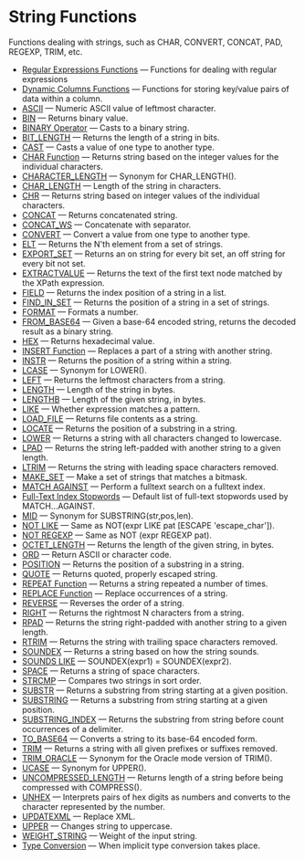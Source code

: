 # String Functions

Functions dealing with strings, such as CHAR, CONVERT, CONCAT, PAD, REGEXP, TRIM, etc.

- [Regular Expressions Functions](/built-in-functions/string-functions/regular-expressions-functions/) — Functions for dealing with regular expressions
- [Dynamic Columns Functions](/built-in-functions/special-functions/dynamic-columns-functions/) — Functions for storing key/value pairs of data within a column.
- [ASCII](/built-in-functions/string-functions/ascii/) — Numeric ASCII value of leftmost character.
- [BIN](/built-in-functions/string-functions/bin/) — Returns binary value.
- [BINARY Operator](/built-in-functions/string-functions/binary-operator/) — Casts to a binary string.
- [BIT_LENGTH](/built-in-functions/string-functions/bit_length/) — Returns the length of a string in bits.
- [CAST](/built-in-functions/string-functions/cast/) — Casts a value of one type to another type.
- [CHAR Function](/built-in-functions/string-functions/char-function/) — Returns string based on the integer values for the individual characters.
- [CHARACTER_LENGTH](/built-in-functions/string-functions/character_length/) — Synonym for CHAR_LENGTH().
- [CHAR_LENGTH](/built-in-functions/string-functions/char_length/) — Length of the string in characters.
- [CHR](/built-in-functions/string-functions/chr/) — Returns string based on integer values of the individual characters.
- [CONCAT](/built-in-functions/string-functions/concat/) — Returns concatenated string.
- [CONCAT_WS](/built-in-functions/string-functions/concat_ws/) — Concatenate with separator.
- [CONVERT](/built-in-functions/string-functions/convert/) — Convert a value from one type to another type.
- [ELT](/built-in-functions/string-functions/elt/) — Returns the N'th element from a set of strings.
- [EXPORT_SET](/built-in-functions/string-functions/export_set/) — Returns an on string for every bit set, an off string for every bit not set.
- [EXTRACTVALUE](/built-in-functions/string-functions/extractvalue/) — Returns the text of the first text node matched by the XPath expression.
- [FIELD](/built-in-functions/string-functions/field/) — Returns the index position of a string in a list.
- [FIND_IN_SET](/built-in-functions/string-functions/find_in_set/) — Returns the position of a string in a set of strings.
- [FORMAT](/built-in-functions/string-functions/format/) — Formats a number.
- [FROM_BASE64](/built-in-functions/string-functions/from_base64/) — Given a base-64 encoded string, returns the decoded result as a binary string.
- [HEX](/built-in-functions/string-functions/hex/) — Returns hexadecimal value.
- [INSERT Function](/built-in-functions/string-functions/insert-function/) — Replaces a part of a string with another string.
- [INSTR](/built-in-functions/string-functions/instr/) — Returns the position of a string within a string.
- [LCASE](/built-in-functions/string-functions/lcase/) — Synonym for LOWER().
- [LEFT](/built-in-functions/string-functions/left/) — Returns the leftmost characters from a string.
- [LENGTH](/built-in-functions/string-functions/length/) — Length of the string in bytes.
- [LENGTHB](/built-in-functions/string-functions/lengthb/) — Length of the given string, in bytes.
- [LIKE](/built-in-functions/string-functions/like/) — Whether expression matches a pattern.
- [LOAD_FILE](/built-in-functions/string-functions/load_file/) — Returns file contents as a string.
- [LOCATE](/built-in-functions/string-functions/locate/) — Returns the position of a substring in a string.
- [LOWER](/built-in-functions/string-functions/lower/) — Returns a string with all characters changed to lowercase.
- [LPAD](/built-in-functions/string-functions/lpad/) — Returns the string left-padded with another string to a given length.
- [LTRIM](/built-in-functions/string-functions/ltrim/) — Returns the string with leading space characters removed.
- [MAKE_SET](/built-in-functions/string-functions/make_set/) — Make a set of strings that matches a bitmask.
- [MATCH AGAINST](/built-in-functions/string-functions/match-against/) — Perform a fulltext search on a fulltext index.
- [Full-Text Index Stopwords](/replication/optimization-and-tuning/optimization-and-indexes/full-text-indexes/full-text-index-stopwords/) — Default list of full-text stopwords used by MATCH...AGAINST.
- [MID](/built-in-functions/string-functions/mid/) — Synonym for SUBSTRING(str,pos,len).
- [NOT LIKE](/built-in-functions/string-functions/not-like/) — Same as NOT(expr LIKE pat [ESCAPE 'escape_char']).
- [NOT REGEXP](/built-in-functions/string-functions/not-regexp/) — Same as NOT (expr REGEXP pat).
- [OCTET_LENGTH](/built-in-functions/string-functions/octet_length/) — Returns the length of the given string, in bytes.
- [ORD](/built-in-functions/string-functions/ord/) — Return ASCII or character code.
- [POSITION](/built-in-functions/string-functions/position/) — Returns the position of a substring in a string.
- [QUOTE](/built-in-functions/string-functions/quote/) — Returns quoted, properly escaped string.
- [REPEAT Function](/built-in-functions/string-functions/repeat-function/) — Returns a string repeated a number of times.
- [REPLACE Function](/built-in-functions/string-functions/replace-function/) — Replace occurrences of a string.
- [REVERSE](/built-in-functions/string-functions/reverse/) — Reverses the order of a string.
- [RIGHT](/built-in-functions/string-functions/right/) — Returns the rightmost N characters from a string.
- [RPAD](/built-in-functions/string-functions/rpad/) — Returns the string right-padded with another string to a given length.
- [RTRIM](/built-in-functions/string-functions/rtrim/) — Returns the string with trailing space characters removed.
- [SOUNDEX](/built-in-functions/string-functions/soundex/) — Returns a string based on how the string sounds.
- [SOUNDS LIKE](/built-in-functions/string-functions/sounds-like/) — SOUNDEX(expr1) = SOUNDEX(expr2).
- [SPACE](/built-in-functions/string-functions/space/) — Returns a string of space characters.
- [STRCMP](/built-in-functions/string-functions/strcmp/) — Compares two strings in sort order.
- [SUBSTR](/built-in-functions/string-functions/substr/) — Returns a substring from string starting at a given position.
- [SUBSTRING](/built-in-functions/string-functions/substring/) — Returns a substring from string starting at a given position.
- [SUBSTRING_INDEX](/built-in-functions/string-functions/substring_index/) — Returns the substring from string before count occurrences of a delimiter.
- [TO_BASE64](/built-in-functions/string-functions/to_base64/) — Converts a string to its base-64 encoded form.
- [TRIM](/built-in-functions/string-functions/trim/) — Returns a string with all given prefixes or suffixes removed.
- [TRIM_ORACLE](/built-in-functions/string-functions/trim_oracle/) — Synonym for the Oracle mode version of TRIM().
- [UCASE](/built-in-functions/string-functions/ucase/) — Synonym for UPPER().
- [UNCOMPRESSED_LENGTH](/built-in-functions/secondary-functions/encryption-hashing-and-compression-functions/uncompressed_length/) — Returns length of a string before being compressed with COMPRESS().
- [UNHEX](/built-in-functions/string-functions/unhex/) — Interprets pairs of hex digits as numbers and converts to the character represented by the number.
- [UPDATEXML](/built-in-functions/string-functions/updatexml/) — Replace XML.
- [UPPER](/built-in-functions/string-functions/upper/) — Changes string to uppercase.
- [WEIGHT_STRING](/built-in-functions/string-functions/weight_string/) — Weight of the input string.
- [Type Conversion](/built-in-functions/string-functions/type-conversion/) — When implicit type conversion takes place.